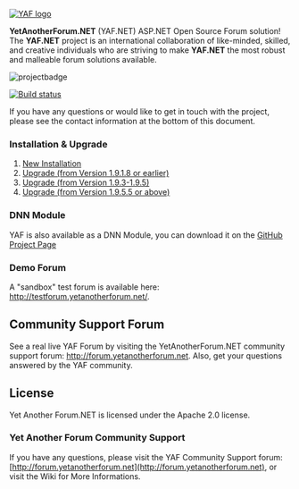 [![YAF logo](http://yetanotherforum.net/forum/Content/images/YAFLogo.svg)](http://www.yetanotherforum.net)

**YetAnotherForum.NET** (YAF.NET) ASP.NET Open Source Forum solution! The **YAF.NET** project is an international collaboration of like-minded, skilled, and creative individuals who are striving to make **YAF.NET** the most robust and malleable forum solutions available.

![projectbadge](http://www.ohloh.net/p/yaf/widgets/project_partner_badge.gif)

[![Build status](https://ci.appveyor.com/api/projects/status/9905j18xqb16gdy7?svg=true)](https://ci.appveyor.com/project/YAFNET/yafnet)

If you have any questions or would like to get in touch with the project, please see the contact information at the bottom of this document.

### Installation & Upgrade

1.  [New Installation](https://github.com/YAFNET/YAFNET/wiki/Installation)
2.  [Upgrade (from Version 1.9.1.8 or earlier)](https://github.com/YAFNET/YAFNET/wiki/Upgrade-(from-Version-1.9.1.8-or-earlier))
3.  [Upgrade (from Version 1.9.3-1.9.5) ](https://github.com/YAFNET/YAFNET/wiki/Upgrade-(from-Version-1.9.3-1.9.5))
4.  [Upgrade (from Version 1.9.5.5 or above)](https://github.com/YAFNET/YAFNET/wiki/Upgrade-(from-Version-1.9.5.5-or-above))

### DNN Module

YAF is also available as a DNN Module, you can download it on the [GitHub Project Page](https://github.com/YAFNET/YAFNET-DNN)

### Demo Forum

A "sandbox" test forum is available here: http://testforum.yetanotherforum.net/.

## Community Support Forum

See a real live YAF Forum by visiting the YetAnotherForum.NET community support forum: http://forum.yetanotherforum.net. Also, get your questions answered by the YAF community.

## License

Yet Another Forum.NET is licensed under the Apache 2.0 license. 


### Yet Another Forum Community Support

If you have any questions, please visit the YAF Community Support forum: [http://forum.yetanotherforum.net](http://forum.yetanotherforum.net), or visit the Wiki for More Informations.

